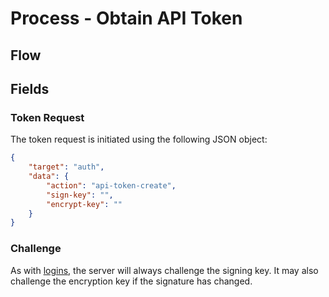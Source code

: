 # Process - Obtain API Token

## Flow

## Fields

### Token Request

The token request is initiated using the following JSON object:

```json
{
    "target": "auth",
    "data": {
        "action": "api-token-create",
        "sign-key": "",
        "encrypt-key": ""
    }
}
```

### Challenge

As with [logins](./Login.md), the server will always challenge the signing key. It may also challenge the encryption key if the signature has changed.